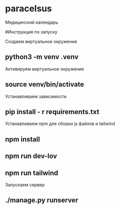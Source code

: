 # paracelsus
Медицинский календарь


#Инструкция по запуску

Создаем виртуальное окружение
## python3 -m venv .venv

Активируем виртуальное окружение
## source venv/bin/activate

Устанавливаем зависимости 
## pip install - r requirements.txt

Устанавливаем npm для сборки js файлов и tailwind
## npm install
## npm run dev-lov
## npm run tailwind

Запускаем сервер
## ./manage.py runserver



